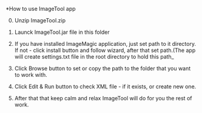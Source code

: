 *How to use ImageTool app

0. Unzip ImageTool.zip

1. Launck ImageTool.jar file in this folder

2. If you have installed ImageMagic application, just set path to it directory. If not - click install button and follow wizard, after that set path.(The app will create settings.txt file in the root directory to hold this path_

3. Click Browse button to set or copy the path to the folder that you want to work with.

4. Click Edit & Run button to check XML file - if it exists, or create new one.

5. After that that keep calm and relax ImageTool will do for you the rest of work.


